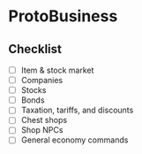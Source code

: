 # ProtoBusiness

## Checklist
- [ ] Item & stock market
- [ ] Companies
- [ ] Stocks
- [ ] Bonds
- [ ] Taxation, tariffs, and discounts
- [ ] Chest shops
- [ ] Shop NPCs
- [ ] General economy commands